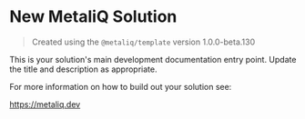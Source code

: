 # New MetaliQ Solution

> Created using the `@metaliq/template` version 1.0.0-beta.130

This is your solution's main development documentation entry point. Update the title and description as appropriate.

For more information on how to build out your solution see:

https://metaliq.dev
